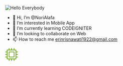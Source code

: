 ![Hello Everybody](https://discord.com/2b664fa3-7334-49d9-9cfe-8b2c9bfdee56)
- 👋 Hi, I’m @NoriAlafa
- 👀 I’m interested in Mobile App
- 🌱 I’m currently learning CODEIGNITER
- 💞️ I’m looking to collaborate on Web
- 📫 How to reach me erinrisnawati1922@gmail.com



<!---
NoriAlafa/NoriAlafa is a ✨ special ✨ repository because its `README.md` (this file) appears on your GitHub profile.
You can click the Preview link to take a look at your changes.
--->

<a href='https://docs.github.com/en/developers'><img src='https://raw.githubusercontent.com/acervenky/animated-github-badges/master/assets/devbadge.gif' width='40' height='40'></a> 



